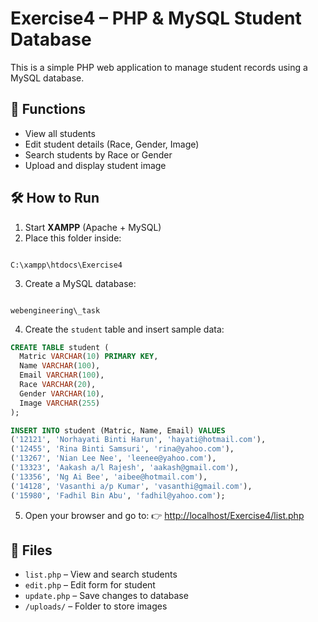 # Exercise4 – PHP & MySQL Student Database

This is a simple PHP web application to manage student records using a MySQL database.

## 🔧 Functions

- View all students
- Edit student details (Race, Gender, Image)
- Search students by Race or Gender
- Upload and display student image

## 🛠 How to Run

1. Start **XAMPP** (Apache + MySQL)
2. Place this folder inside:
```

C:\xampp\htdocs\Exercise4

```
3. Create a MySQL database:
```

webengineering\_task

````
4. Create the `student` table and insert sample data:

```sql
CREATE TABLE student (
  Matric VARCHAR(10) PRIMARY KEY,
  Name VARCHAR(100),
  Email VARCHAR(100),
  Race VARCHAR(20),
  Gender VARCHAR(10),
  Image VARCHAR(255)
);

INSERT INTO student (Matric, Name, Email) VALUES
('12121', 'Norhayati Binti Harun', 'hayati@hotmail.com'),
('12455', 'Rina Binti Samsuri', 'rina@yahoo.com'),
('13267', 'Nian Lee Nee', 'leenee@yahoo.com'),
('13323', 'Aakash a/l Rajesh', 'aakash@gmail.com'),
('13356', 'Ng Ai Bee', 'aibee@hotmail.com'),
('14128', 'Vasanthi a/p Kumar', 'vasanthi@gmail.com'),
('15980', 'Fadhil Bin Abu', 'fadhil@yahoo.com');
````

5. Open your browser and go to:
   👉 [http://localhost/Exercise4/list.php](http://localhost/Exercise4/list.php)

## 📁 Files

* `list.php` – View and search students
* `edit.php` – Edit form for student
* `update.php` – Save changes to database
* `/uploads/` – Folder to store images

```
